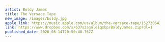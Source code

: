 ```yaml
---
artist: Boldy James
title: The Versace Tape
new_image: /images/boldy.jpg
apple_link: https://music.apple.com/us/album/the-versace-tape/1527305434
link: https://www.dropbox.com/s/637szagnleiqxbp/BoldyJames.zip?dl=1
published_date: 2020-08-14T20:50:48.767Z
---
```

